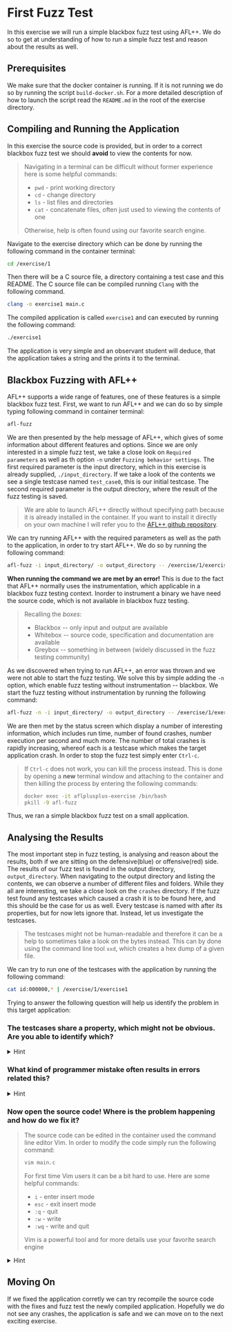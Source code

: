 # First Fuzz Test
In this exercise we will run a simple blackbox fuzz test using AFL++. We do so to get at understanding of how to run a simple fuzz test and reason about the results as well. 

## Prerequisites
We make sure that the docker container is running. If it is not running we do so by running the script `build-docker.sh`. For a more detailed description of how to launch the script read the `README.md` in the root of the exercise directory.

## Compiling and Running the Application
In this exercise the source code is provided, but in order to a correct blackbox fuzz test we should **avoid** to view the contents for now. 
> Navigating in a terminal can be difficult without former experience here is some helpful commands:
> - `pwd` - print working directory
> - `cd` - change directory
> - `ls` - list files and directories
> - `cat` - concatenate files, often just used to viewing the contents of one
>
> Otherwise, help is often found using our favorite search engine.

Navigate to the exercise directory which can be done by running the following command in the container terminal:
```bash
cd /exercise/1
```
Then there will be a C source file, a directory containing a test case and this README. The C source file can be compiled running `Clang` with the following command.
```bash
clang -o exercise1 main.c
```

The compiled application is called `exercise1` and can executed by running the following command:
```bash
./exercise1
```
The application is very simple and an observant student will deduce, that the application takes a string and the prints it to the terminal.

## Blackbox Fuzzing with AFL++
AFL++ supports a wide range of features, one of these features is a simple blackbox fuzz test. First, we want to run AFL++ and we can do so by simple typing following command in container terminal:
```bash
afl-fuzz
```
We are then presented by the help message of AFL++, which gives of some information about different features and options. Since we are only interested in a simple fuzz test, we take a close look on `Required parameters` as well as th option `-n` under `Fuzzing behavior settings`. The first required parameter is the input directory, which in this exercise is already supplied, `./input_directory`. If we take a look of the contents we see a single testcase named `test_case0`, this is our initial testcase. The second required parameter is the output directory, where the result of the fuzz testing is saved. 

>We are able to launch AFL++ directly without specifying path because it is already installed in the container. If you want to install it directly on your own machine I will refer you to the [AFL++ github repository](https://github.com/AFLplusplus/AFLplusplus). 

We can try running AFL++ with the required parameters as well as the path to the application, in order to try start AFL++. We do so by running the following command:
```bash
afl-fuzz -i input_directory/ -o output_directory -- /exercise/1/exercise1
```
**When running the command we are met by an error!** This is due to the fact that AFL++ normally uses the instrumentation, which applicable in a blackbox fuzz testing context. Inorder to instrument a binary we have need the source code, which is not available in blackbox fuzz testing.
> Recalling the *boxes*:
> - Blackbox -- only input and output are available 
> - Whitebox -- source code, specification and documentation are available
> - Greybox -- something in between (widely discussed in the fuzz testing community)

As we discovered when trying to run AFL++, an error was thrown and we were not able to start the fuzz testing. We solve this by simple adding the `-n` option, which enable fuzz testing without instrumentation -- blackbox. We start the fuzz testing without instrumentation by running the following command:
```bash
afl-fuzz -n -i input_directory/ -o output_directory -- /exercise/1/exercise1
```
We are then met by the status screen which display a number of interesting information, which includes run time, number of found crashes, number execution per second and much more. The number of total crashes is rapidly increasing, whereof each is a testcase which makes the target application crash. In order to stop the fuzz test simply enter `Ctrl-c`.
> If `Ctrl-c` does not work, you can kill the process instead. This is done by opening a **new** terminal window and attaching to the container and then killing the process by entering the following commands:
>```bash
>docker exec -it aflplusplus-exercise /bin/bash
>pkill -9 afl-fuzz
>```
Thus, we ran a simple blackbox fuzz test on a small application.

## Analysing the Results
The most important step in fuzz testing, is analysing and reason about the results, both if we are sitting on the defensive(blue) or offensive(red) side. The results of our fuzz test is found in the output directory, `output_directory`. When navigating to the output directory and listing the contents, we can observe a number of different files and folders. While they all are interesting, we take a close look on the `crashes` directory. If the fuzz test found any testcases which caused a crash it is to be found here, and this should be the case for us as well. Every testcase is named with after its properties, but for now lets ignore that. Instead, let us investigate the testcases.
> The testcases might not be human-readable and therefore it can be a help to sometimes take a look on the bytes instead. This can by done using the command line tool `xxd`, which creates a hex dump of a given file. 

We can try to run one of the testcases with the application by running the following command:
```bash
cat id:000000,* | /exercise/1/exercise1
```
Trying to answer the following question will help us identify the problem in this target application:

### The testcases share a property, which might not be obvious. Are you able to identify which?
<details>
  <summary>Hint</summary>
The contents of each testcase seems quite random, but something interesting can be identified from the length
</details>

### What kind of programmer mistake often results in errors related this?

<details>
  <summary>Hint</summary>
Remember the application is written in C. One of the most common mistake in C programming is bound-checking.
</details>

### Now open the source code! Where is the problem happening and how do we fix it?

> The source code can be edited in the container used the command line editor Vim. In order to modify the code simply run the following command:
> ```bash
> vim main.c
> ```
> For first time Vim users it can be a bit hard to use. Here are some helpful commands:
> - `i` - enter insert mode
> - `esc` - exit insert mode
> - `:q` - quit
> - `:w` - write
> - `:wq` - write and quit
> 
> Vim is a powerful tool and for more details use your favorite search engine

<details>
  <summary>Hint</summary>
When we compiled the application, we were met with a warning:
<b>the `gets' function is dangerous and should not be used.</b>. When reading the source code it is then easy to recognize where the `gets` function is called. A fix is to use the bounded `fgets` function. 
</details>

## Moving On
If we fixed the application corretly we can try recompile the source code with the fixes and fuzz test the newly compiled application. Hopefully we do not see any crashes, the application is safe and we can move on to the next exciting exercise.